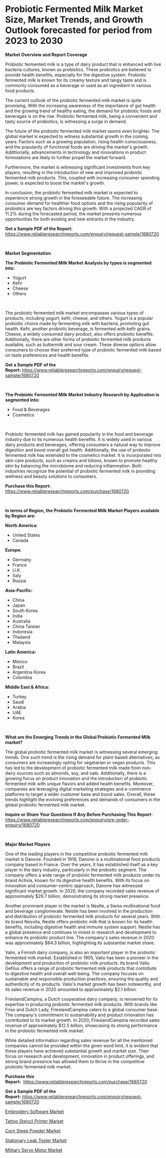 <p><h1>Probiotic Fermented Milk Market Size, Market Trends, and Growth Outlook forecasted for period from 2023 to 2030</h1></p><p><strong>Market Overview and Report Coverage</strong></p>
<p><p>Probiotic fermented milk is a type of dairy product that is enhanced with live bacteria cultures, known as probiotics. These probiotics are believed to provide health benefits, especially for the digestive system. Probiotic fermented milk is known for its creamy texture and tangy taste and is commonly consumed as a beverage or used as an ingredient in various food products.</p><p>The current outlook of the probiotic fermented milk market is quite promising. With the increasing awareness of the importance of gut health and the growing trend of healthy eating, the demand for probiotic foods and beverages is on the rise. Probiotic fermented milk, being a convenient and tasty source of probiotics, is witnessing a surge in demand.</p><p>The future of the probiotic fermented milk market seems even brighter. The global market is expected to witness substantial growth in the coming years. Factors such as a growing population, rising health-consciousness, and the popularity of functional foods are driving the market's growth. Additionally, advancements in technology and innovations in product formulations are likely to further propel the market forward.</p><p>Furthermore, the market is witnessing significant investments from key players, resulting in the introduction of new and improved probiotic fermented milk products. This, coupled with increasing consumer spending power, is expected to boost the market's growth.</p><p>In conclusion, the probiotic fermented milk market is expected to experience strong growth in the foreseeable future. The increasing consumer demand for healthier food options and the rising popularity of probiotics are key factors driving this growth. With a projected CAGR of 11.2% during the forecasted period, the market presents numerous opportunities for both existing and new entrants in the industry.</p></p>
<p><strong>Get a Sample PDF of the Report:</strong> <a href="https://www.reliableresearchreports.com/enquiry/request-sample/1680720">https://www.reliableresearchreports.com/enquiry/request-sample/1680720</a></p>
<p>&nbsp;</p>
<p><strong>Market Segmentation</strong></p>
<p><strong>The Probiotic Fermented Milk Market Analysis by types is segmented into:</strong></p>
<p><ul><li>Yogurt</li><li>Kefir</li><li>Cheese</li><li>Others</li></ul></p>
<p>&nbsp;</p>
<p><p>The probiotic fermented milk market encompasses various types of products, including yogurt, kefir, cheese, and others. Yogurt is a popular probiotic choice made by fermenting milk with bacteria, promoting gut health. Kefir, another probiotic beverage, is fermented with kefir grains. Cheese, a widely consumed dairy product, also offers probiotic benefits. Additionally, there are other forms of probiotic fermented milk products available, such as buttermilk and sour cream. These diverse options allow consumers to choose their preferred type of probiotic fermented milk based on taste preferences and health benefits.</p></p>
<p><strong>Get a Sample PDF of the Report:</strong>&nbsp;<a href="https://www.reliableresearchreports.com/enquiry/request-sample/1680720">https://www.reliableresearchreports.com/enquiry/request-sample/1680720</a></p>
<p>&nbsp;</p>
<p><strong>The Probiotic Fermented Milk Market Industry Research by Application is segmented into:</strong></p>
<p><ul><li>Food & Beverages</li><li>Cosmetics</li></ul></p>
<p>&nbsp;</p>
<p><p>Probiotic fermented milk has gained popularity in the food and beverage industry due to its numerous health benefits. It is widely used in various dairy products and beverages, offering consumers a natural way to improve digestion and boost overall gut health. Additionally, the use of probiotic fermented milk has extended to the cosmetics market. It is incorporated into skin care products, such as creams and lotions, known to promote healthy skin by balancing the microbiome and reducing inflammation. Both industries recognize the potential of probiotic fermented milk in providing wellness and beauty solutions to consumers.</p></p>
<p><strong>Purchase this Report:</strong>&nbsp; <a href="https://www.reliableresearchreports.com/purchase/1680720">https://www.reliableresearchreports.com/purchase/1680720</a></p>
<p>&nbsp;</p>
<p><strong>In terms of Region, the Probiotic Fermented Milk Market Players available by Region are:</strong></p>
<p>
    <p> <strong> North America: </strong>
        <ul>
            <li>United States</li>
            <li>Canada</li>
        </ul>
        </p> 
    <p> <strong> Europe: </strong>
        <ul>
            <li>Germany</li>
            <li>France</li>
            <li>U.K.</li>
            <li>Italy</li>
            <li>Russia</li>
        </ul>
        </p> 
    <p> <strong> Asia-Pacific: </strong>
        <ul>
            <li>China</li>
            <li>Japan</li>
            <li>South Korea</li>
            <li>India</li>
            <li>Australia</li>
            <li>China Taiwan</li>
            <li>Indonesia</li>
            <li>Thailand</li>
            <li>Malaysia</li>
        </ul>
        </p> 
    <p> <strong> Latin America: </strong>
        <ul>
            <li>Mexico</li>
            <li>Brazil</li>
            <li>Argentina Korea</li>
            <li>Colombia</li>
        </ul>
        </p> 
    <p> <strong> Middle East & Africa: </strong>
        <ul>
            <li>Turkey</li>
            <li>Saudi</li>
            <li>Arabia</li>
            <li>UAE</li>
            <li>Korea</li>
        </ul>
    </p>
    </p>
<p>&nbsp;</p>
<p><strong>What are the Emerging Trends in the Global Probiotic Fermented Milk market?</strong></p>
<p><p>The global probiotic fermented milk market is witnessing several emerging trends. One such trend is the rising demand for plant-based alternatives, as consumers are increasingly opting for vegetarian or vegan products. This has led to the development of probiotic fermented milk made from non-dairy sources such as almonds, soy, and oats. Additionally, there is a growing focus on product innovation and the introduction of probiotic fermented milk with unique flavors and added health benefits. Moreover, companies are leveraging digital marketing strategies and e-commerce platforms to target a wider customer base and boost sales. Overall, these trends highlight the evolving preferences and demands of consumers in the global probiotic fermented milk market.</p></p>
<p><strong>Inquire or Share Your Questions If Any Before Purchasing This Report</strong>- <a href="https://www.reliableresearchreports.com/enquiry/pre-order-enquiry/1680720">https://www.reliableresearchreports.com/enquiry/pre-order-enquiry/1680720</a></p>
<p>&nbsp;</p>
<p><strong>Major Market Players</strong></p>
<p><p>One of the leading players in the competitive probiotic fermented milk market is Danone. Founded in 1919, Danone is a multinational food products company based in France. Over the years, it has established itself as a key player in the dairy industry, particularly in the probiotic segment. The company offers a wide range of probiotic fermented milk products under its brand Activia, known for its digestive health benefits. With its focus on innovation and consumer-centric approach, Danone has witnessed significant market growth. In 2020, the company recorded sales revenue of approximately $29.7 billion, demonstrating its strong market presence.</p><p>Another prominent player in the market is Nestle, a Swiss multinational food and beverage conglomerate. Nestle has been involved in the production and distribution of probiotic fermented milk products for several years. With its brand Nesvita, Nestle offers probiotic milk that is known for its health benefits, including digestive health and immune system support. Nestle has a global presence and continues to invest in research and development to enhance its probiotic product line. The company's sales revenue in 2020 was approximately $84.3 billion, highlighting its substantial market share.</p><p>Valio, a Finnish dairy company, is also an important player in the probiotic fermented milk market. Established in 1905, Valio has been a pioneer in the development and production of probiotic milk products. Its brand Valio Gefilus offers a range of probiotic fermented milk products that contribute to digestive health and overall well-being. The company focuses on sustainable and responsible production practices, ensuring the quality and authenticity of its products. Valio's market growth has been noteworthy, and its sales revenue in 2020 amounted to approximately $2.1 billion.</p><p>FrieslandCampina, a Dutch cooperative dairy company, is renowned for its expertise in producing probiotic fermented milk products. With brands like Friso and Dutch Lady, FrieslandCampina caters to a global consumer base. The company's commitment to sustainability and product innovation has contributed to its market growth. In 2020, FrieslandCampina recorded sales revenue of approximately $12.5 billion, showcasing its strong performance in the probiotic fermented milk market.</p><p>While detailed information regarding sales revenue for all the mentioned companies cannot be provided within the given word limit, it is evident that these players have achieved substantial growth and market size. Their focus on research and development, innovation in product offerings, and strong brand presence has allowed them to thrive in the competitive probiotic fermented milk market.</p></p>
<p><strong>Purchase this Report:</strong>&nbsp;&nbsp;<a href="https://www.reliableresearchreports.com/purchase/1680720">https://www.reliableresearchreports.com/purchase/1680720</a></p>
<p></p>
<p><strong>Get a Sample PDF of the Report:</strong>&nbsp;<a href="https://www.reliableresearchreports.com/enquiry/request-sample/1680720">https://www.reliableresearchreports.com/enquiry/request-sample/1680720</a></p>
<p><p><a href="https://github.com/lilstefpacute/Market-Research-Report-List-1/blob/main/embroidery-software-market.md">Embroidery Software Market</a></p><p><a href="https://github.com/rexevange/Market-Research-Report-List-1/blob/main/tattoo-stencil-printer-market.md">Tattoo Stencil Printer Market</a></p><p><a href="https://medium.com/@rameshramurp23/corn-steep-powder-market-size-growth-forecast-2023-2030-9a9224c504a9">Corn Steep Powder Market</a></p><p><a href="https://www.linkedin.com/pulse/stationary-leak-tester-market-size-growth-forecast-from-5t7yf/">Stationary Leak Tester Market</a></p><p><a href="https://www.linkedin.com/pulse/military-servo-motor-market-size-share-amp-trends-analysis-2c0df/">Military Servo Motor Market</a></p></p>